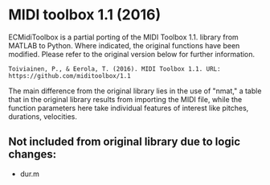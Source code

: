 # MIDI toolbox 1.1 (2016)

ECMidiToolbox is a partial porting of the MIDI Toolbox 1.1. library from MATLAB to Python. Where indicated, the original functions have been modified. Please refer to the original version below for further information.

    Toiviainen, P., & Eerola, T. (2016). MIDI Toolbox 1.1. URL: https://github.com/miditoolbox/1.1

The main difference from the original library lies in the use of "nmat," a table that in the original library results from importing the MIDI file, while the function parameters here take individual features of interest like pitches, durations, velocities.


## Not included from original library due to logic changes:

- dur.m
